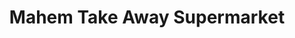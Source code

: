 ---
title: "Mahem Take Away Supermarket"
url: /pretoria/mahem-take-away-supermarket/
shop: Lebensmittel
---